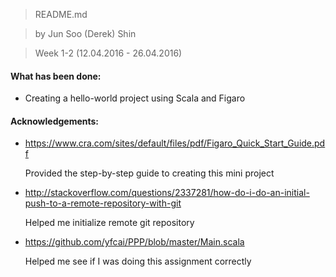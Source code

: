 > README.md

> by Jun Soo (Derek) Shin

> Week 1-2 (12.04.2016 - 26.04.2016)

#### What has been done:

- Creating a hello-world project using Scala and Figaro

#### Acknowledgements:

- https://www.cra.com/sites/default/files/pdf/Figaro_Quick_Start_Guide.pdf

   Provided the step-by-step guide to creating this mini project

- http://stackoverflow.com/questions/2337281/how-do-i-do-an-initial-push-to-a-remote-repository-with-git

   Helped me initialize remote git repository

- https://github.com/yfcai/PPP/blob/master/Main.scala

   Helped me see if I was doing this assignment correctly